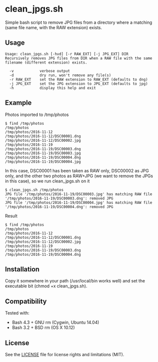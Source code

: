 # clean_jpgs.sh

Simple bash script to remove JPG files from a directory where a matching (same file name, with the RAW extension) exists.

## Usage

```
Usage: clean_jpgs.sh [-hvd] [-r RAW_EXT] [-j JPG_EXT] DIR
Recursively removes JPG files from DIR when a RAW file with the same filename (different extension) exists.

  -v            verbose output
  -d            dry run, won't remove any file(s)
  -r RAW_EXT    set the RAW extension to RAW_EXT (defaults to dng)
  -j JPG_EXT    set the JPG extension to JPG_EXT (defaults to jpg)
  -h            display this help and exit
```

## Example

Photos imported to /tmp/photos

```
$ find /tmp/photos
/tmp/photos
/tmp/photos/2016-11-12
/tmp/photos/2016-11-12/DSC00001.dng
/tmp/photos/2016-11-12/DSC00002.jpg
/tmp/photos/2016-11-19
/tmp/photos/2016-11-19/DSC00003.dng
/tmp/photos/2016-11-19/DSC00003.jpg
/tmp/photos/2016-11-19/DSC00004.dng
/tmp/photos/2016-11-19/DSC00004.jpg
```

In this case, DSC00001 has been taken as RAW only, DSC00002 as JPG only, and the other two photos as RAW+JPG (we want to remove the JPGs in this case), so we run clean_jpgs.sh on it

```
$ clean_jpgs.sh /tmp/photos
JPG file '/tmp/photos/2016-11-19/DSC00003.jpg' has matching RAW file '/tmp/photos/2016-11-19/DSC00003.dng': removed JPG
JPG file '/tmp/photos/2016-11-19/DSC00004.jpg' has matching RAW file '/tmp/photos/2016-11-19/DSC00004.dng': removed JPG
```

Result

```
$ find /tmp/photos
/tmp/photos
/tmp/photos/2016-11-12
/tmp/photos/2016-11-12/DSC00001.dng
/tmp/photos/2016-11-12/DSC00002.jpg
/tmp/photos/2016-11-19
/tmp/photos/2016-11-19/DSC00003.dng
/tmp/photos/2016-11-19/DSC00004.dng
```

## Installation

Copy it somewhere in your path (/usr/local/bin works well) and set the executable bit (chmod +x clean_jpgs.sh).

## Compatibility

Tested with:
- Bash 4.3 + GNU rm (Cygwin, Ubuntu 14.04)
- Bash 3.2 + BSD rm (OS X 10.12)



## License

See the [LICENSE](LICENSE.md) file for license rights and limitations (MIT).
